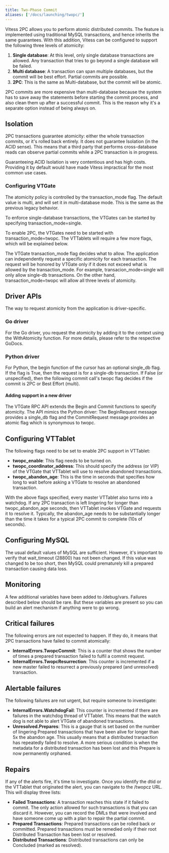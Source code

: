 ```yaml
---
title: Two-Phase Commit
aliases: ['/docs/launching/twopc/']
---
```


Vitess 2PC allows you to perform atomic distributed commits. The feature is implemented using traditional MySQL transactions, and hence inherits the same guarantees. With this addition, Vitess can be configured to support the following three levels of atomicity:

1. **Single database**: At this level, only single database transactions are allowed. Any transaction that tries to go beyond a single database will be failed.
2. **Multi database**: A transaction can span multiple databases, but the commit will be best effort. Partial commits are possible.
3. **2PC**: This is the same as Multi-database, but the commit will be atomic.

2PC commits are more expensive than multi-database because the system has to save away the statements before starting the commit process, and also clean them up after a successful commit. This is the reason why it's a separate option instead of being always on.

## Isolation

2PC transactions guarantee atomicity: either the whole transaction commits, or it's rolled back entirely. It does not guarantee Isolation (in the ACID sense). This means that a third party that performs cross-database reads can observe partial commits while a 2PC transaction is in progress.

Guaranteeing ACID Isolation is very contentious and has high costs. Providing it by default would have made Vitess impractical for the most common use cases.

### Configuring VTGate

The atomicity policy is controlled by the transaction_mode flag. The default value is multi, and will set it in multi-database mode. This is the same as the previous legacy behavior.

To enforce single-database transactions, the VTGates can be started by specifying transaction_mode=single.

To enable 2PC, the VTGates need to be started with transaction_mode=twopc. The VTTablets will require a few more flags, which will be explained below.

The VTGate transaction_mode flag decides what to allow. The application can independently request a specific atomicity for each transaction. The request will be honored by VTGate only if it does not exceed what is allowed by the transaction_mode. For example, transacion_mode=single will only allow single-db transactions. On the other hand, transaction_mode=twopc will allow all three levels of atomicity.

## Driver APIs

The way to request atomicity from the application is driver-specific.

### Go driver

For the Go driver, you request the atomicity by adding it to the context using the WithAtomicity function. For more details, please refer to the respective GoDocs.

### Python driver

For Python, the begin function of the cursor has an optional single_db flag. If the flag is True, then the request is for a single-db transaction. If False (or unspecified), then the following commit call's twopc flag decides if the commit is 2PC or Best Effort (multi).

#### Adding support in a new driver

The VTGate RPC API extends the Begin and Commit functions to specify atomicity. The API mimics the Python driver: The BeginRequest message provides a single_db flag and the CommitRequest message provides an atomic flag which is synonymous to twopc.

## Configuring VTTablet

The following flags need to be set to enable 2PC support in VTTablet:

* **twopc_enable**: This flag needs to be turned on.
* **twopc_coordinator_address**: This should specify the address (or VIP) of the VTGate that VTTablet will use to resolve abandoned transactions.
* **twopc_abandon_age**: This is the time in seconds that specifies how long to wait before asking a VTGate to resolve an abandoned transaction.

With the above flags specified, every master VTTablet also turns into a watchdog. If any 2PC transaction is left lingering for longer than twopc_abandon_age seconds, then VTTablet invokes VTGate and requests it to resolve it. Typically, the abandon_age needs to be substantially longer than the time it takes for a typical 2PC commit to complete (10s of seconds).

## Configuring MySQL

The usual default values of MySQL are sufficient. However, it's important to verify that wait_timeout (28800) has not been changed. If this value was changed to be too short, then MySQL could prematurely kill a prepared transaction causing data loss.

## Monitoring

A few additional variables have been added to /debug/vars. Failures described below should be rare. But these variables are present so you can build an alert mechanism if anything were to go wrong.

## Critical failures

The following errors are not expected to happen. If they do, it means that 2PC transactions have failed to commit atomically:

* **InternalErrors.TwopcCommit**: This is a counter that shows the number of times a prepared transaction failed to fulfil a commit request.
* **InternalErrors.TwopcResurrection**: This counter is incremented if a new master failed to resurrect a previously prepared (and unresolved) transaction.

## Alertable failures

The following failures are not urgent, but require someone to investigate:

* **InternalErrors.WatchdogFail**: This counter is incremented if there are failures in the watchdog thread of VTTablet. This means that the watch dog is not able to alert VTGate of abandoned transactions.
* **Unresolved.Prepares**: This is a gauge that is set based on the number of lingering Prepared transactions that have been alive for longer than 5x the abandon age. This usually means that a distributed transaction has repeatedly failed to resolve. A more serious condition is when the metadata for a distributed transaction has been lost and this Prepare is now permanently orphaned.

## Repairs

If any of the alerts fire, it's time to investigate. Once you identify the dtid or the VTTablet that originated the alert, you can navigate to the /twopcz URL. This will display three lists:

* **Failed Transactions**: A transaction reaches this state if it failed to commit. The only action allowed for such transactions is that you can discard it. However, you can record the DMLs that were involved and have someone come up with a plan to repair the partial commit.
* **Prepared Transactions**: Prepared transactions can be rolled back or committed. Prepared transactions must be remedied only if their root Distributed Transaction has been lost or resolved.
* **Distributed Transactions**: Distributed transactions can only be Concluded (marked as resolved).
